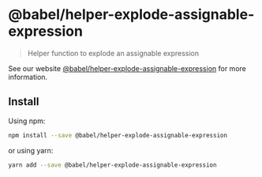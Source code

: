 # @babel/helper-explode-assignable-expression

> Helper function to explode an assignable expression

See our website [@babel/helper-explode-assignable-expression](https://babeljs.io/docs/en/next/babel-helper-explode-assignable-expression.html) for more information.

## Install

Using npm:

```sh
npm install --save @babel/helper-explode-assignable-expression
```

or using yarn:

```sh
yarn add --save @babel/helper-explode-assignable-expression
```
